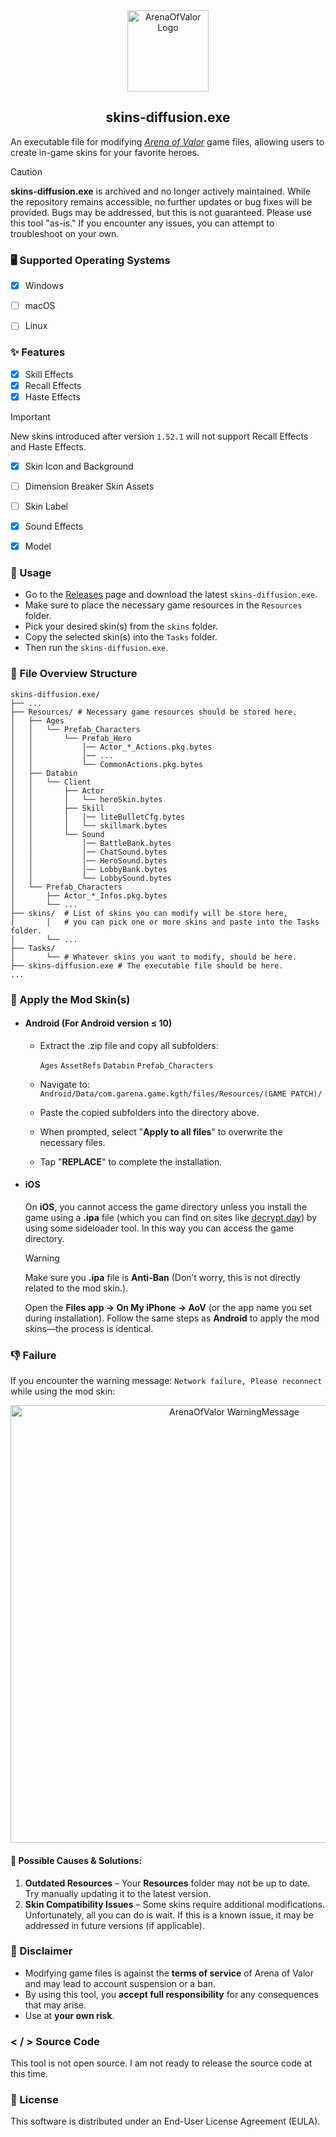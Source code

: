 <div align="center">
    <img src="https://upload.wikimedia.org/wikipedia/en/e/ef/Arena_of_Valor_Logo_2021.png" width="130" alt="ArenaOfValor Logo" />
    <h2>skins-diffusion.exe</h2>
</div>


<p>An executable file for modifying <i><a href="https://en.wikipedia.org/wiki/Arena_of_Valor">Arena of Valor</a></i> game files, allowing users to create in-game skins for your favorite heroes.</p>


> [!CAUTION]
>
> **skins-diffusion.exe** is archived and no longer actively maintained.
> While the repository remains accessible, no further updates or bug fixes will be provided.
> Bugs may be addressed, but this is not guaranteed. Please use this tool "as-is."
> If you encounter any issues, you can attempt to troubleshoot on your own. 

### 🖥️ Supported Operating Systems

- [x] Windows
- [ ] macOS
- [ ] Linux


### ✨ Features

- [x] Skill Effects
- [x] Recall Effects
- [x] Haste Effects

> [!IMPORTANT]  
>
> New skins introduced after version `1.52.1` will not support Recall Effects and Haste Effects.

- [x] Skin Icon and Background
- [ ] Dimension Breaker Skin Assets
- [ ] Skin Label
- [x] Sound Effects
- [x] Model


### 🚀 Usage

- Go to the [Releases](https://github.com/wxrayut/skins-diffusion.exe/releases) page and download the latest `skins-diffusion.exe`.
- Make sure to place the necessary game resources in the `Resources` folder.
- Pick your desired skin(s) from the `skins` folder.
- Copy the selected skin(s) into the `Tasks` folder.
- Then run the `skins-diffusion.exe`.

### 📂 File Overview Structure

    skins-diffusion.exe/
    ├── ...
    ├── Resources/ # Necessary game resources should be stored here.
    │   ├── Ages
    │   │   └── Prefab_Characters
    │   │       └── Prefab_Hero
    │   │           │── Actor_*_Actions.pkg.bytes
    │   │           │── ...
    │   │           └── CommonActions.pkg.bytes
    │   ├── Databin
    │   │   └── Client
    │   │       ├── Actor
    │   │       │   └── heroSkin.bytes
    │   │       ├── Skill
    │   │       │   │── liteBulletCfg.bytes
    │   │       │   └── skillmark.bytes
    │   │       └── Sound
    │   │           │── BattleBank.bytes
    │   │           │── ChatSound.bytes
    │   │           │── HeroSound.bytes
    │   │           │── LobbyBank.bytes
    │   │           └── LobbySound.bytes
    │   └── Prefab_Characters
    │       ├── Actor_*_Infos.pkg.bytes
    │       └── ...
    ├── skins/  # List of skins you can modify will be store here, 
    │       │   # you can pick one or more skins and paste into the Tasks folder.
    │       └── ... 
    ├── Tasks/
    │       └── # Whatever skins you want to modify, should be here.
    ├── skins-diffusion.exe # The executable file should be here.
    ...


### 🎯 Apply the Mod Skin(s)

- #### Android (For Android version ≤ 10)

    - Extract the .zip file and copy all subfolders:

        `Ages` `AssetRefs` `Databin` `Prefab_Characters`

    - Navigate to: `Android/Data/com.garena.game.kgth/files/Resources/(GAME PATCH)/`

    - Paste the copied subfolders into the directory above.
    
    - When prompted, select "**Apply to all files**" to overwrite the necessary files.

    - Tap "**REPLACE**" to complete the installation.

- #### iOS

    On **iOS**, you cannot access the game directory unless you install the game using a **.ipa** file (which you can find on sites like [decrypt.day](https://decrypt.day/)) by using some sideloader tool. In this way you can access the game directory.

    > [!WARNING]  
    >
    > Make sure you **.ipa** file is **Anti-Ban** (Don’t worry, this is not directly related to the mod skin.).

    Open the **Files app → On My iPhone → AoV** (or the app name you set during installation). Follow the same steps as **Android** to apply the mod skins—the process is identical.


### 👎 Failure

If you encounter the warning message:
`Network failure, Please reconnect` while using the mod skin:

<div align="center">
    <img src="https://f.ptcdn.info/595/076/000/r8en56pwaaK7Ks0m3OAu-o.jpg" width="700" alt="ArenaOfValor WarningMessage" />
</div>
<h4>💭 Possible Causes & Solutions:</h4>
<ol>
    <li><b>Outdated Resources</b> – Your <b>Resources</b> folder may not be up to date. Try manually updating it to the latest version.
    </li>
    <li><b>Skin Compatibility Issues</b> – Some skins require additional modifications. Unfortunately, all you can do is wait. If this is a known issue, it may be addressed in future versions (if applicable).</li>
</ol>


### 📜 Disclaimer

- Modifying game files is against the **terms of service** of Arena of Valor and may lead to account suspension or a ban.
- By using this tool, you **accept full responsibility** for any consequences that may arise.
- Use at **your own risk**.


### < / > Source Code

This tool is not open source. I am not ready to release the source code at this time.


### 📄 License

This software is distributed under an End-User License Agreement (EULA).
